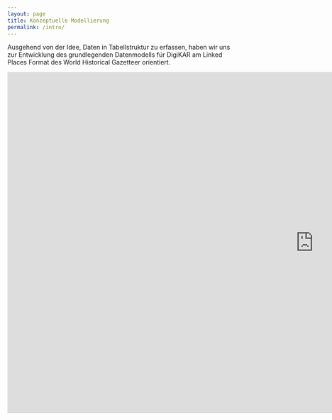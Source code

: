 ```yaml
---
layout: page
title: Konzeptuelle Modellierung
permalink: /intro/
---
```


Ausgehend von der Idee, Daten in Tabellstruktur zu erfassen, haben wir uns zur Entwicklung des grundlegenden Datenmodells für DigiKAR am Linked Places Format des World Historical Gazetteer orientiert.

<iframe src="https://cmapscloud.ihmc.us/viewer/cmap/1XXY0XP3J-NKPBX6-S3?scaleToFit=true" width="1380" height="769" frameborder="0" ></iframe>
